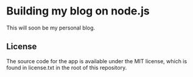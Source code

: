 # Building my blog on node.js

This will soon be my personal blog.

## License

The source code for the app is available under the MIT license, which is found in license.txt in the root
of this repository.